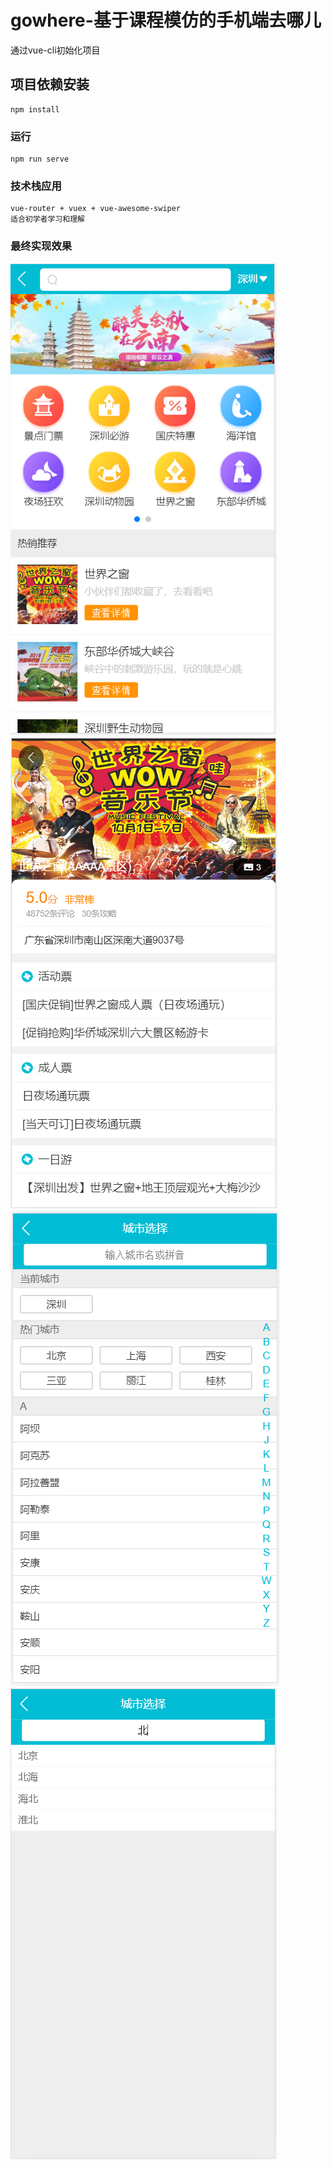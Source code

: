 # gowhere-基于课程模仿的手机端去哪儿
通过vue-cli初始化项目

## 项目依赖安装
```
npm install
```

### 运行
```
npm run serve
```

### 技术栈应用
```
vue-router + vuex + vue-awesome-swiper
适合初学者学习和理解
```

### 最终实现效果

![主界面](https://github.com/zs11/vue-qunar/blob/master/src/assets/result/result1.png)
![详情界面](https://github.com/zs11/vue-qunar/blob/master/src/assets/result/result2.png)
![城市选择界面](https://github.com/zs11/vue-qunar/blob/master/src/assets/result/result3.png)
![城市搜索界面](https://github.com/zs11/vue-qunar/blob/master/src/assets/result/result4.png)
